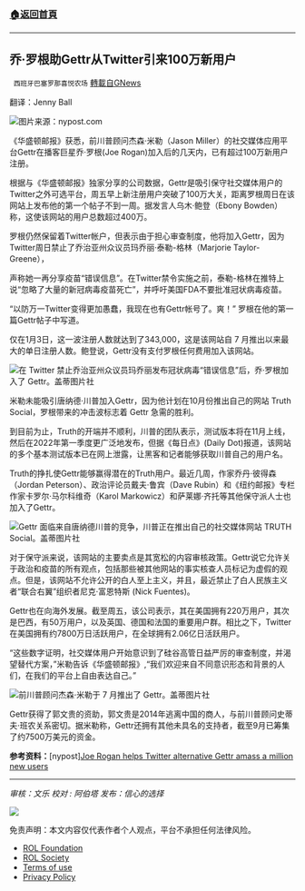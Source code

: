 ###  [:house:返回首頁](https://github.com/ourhimalayas/txt)
---


## 乔·罗根助Gettr从Twitter引来100万新用户
` 西班牙巴塞罗那喜悦农场` [轉載自GNews](https://gnews.org/zh-hans/1837078/)

翻译：Jenny Ball

![](https://assets.gnews.org/wp-content/uploads/2022/01/image0-2-2.jpg)图片来源：nypost.com

《华盛顿邮报》获悉，前川普顾问杰森·米勒（Jason Miller）的社交媒体应用平台Gettr在播客巨星乔·罗根(Joe Rogan)加入后的几天内，已有超过100万新用户注册。

根据与《华盛顿邮报》独家分享的公司数据，Gettr是吸引保守社交媒体用户的 Twitter之外可选平台，周五早上新注册用户突破了100万大关，距离罗根周日在该网站上发布他的第一个帖子不到一周。据发言人乌木·鲍登（Ebony Bowden）称，这使该网站的用户总数超过400万。

罗根仍然保留着Twitter帐户，但表示由于担心审查制度，他将加入Gettr，因为 Twitter周日禁止了乔治亚州众议员玛乔丽·泰勒-格林（Marjorie Taylor-Greene），

声称她一再分享疫苗“错误信息”。在Twitter禁令实施之前，泰勒-格林在推特上说“忽略了大量的新冠病毒疫苗死亡”，并呼吁美国FDA不要批准冠状病毒疫苗。

“以防万一Twitter变得更加愚蠢，我现在也有Gettr帐号了。爽！” 罗根在他的第一篇Gettr帖子中写道。

仅在1月3日，这一波注册人数就达到了343,000，这是该网站自 7 月推出以来最大的单日注册人数。鲍登说，Gettr没有支付罗根任何费用加入该网站。

![](https://assets.gnews.org/wp-content/uploads/2022/01/greene-01-gettr.jpg)在 Twitter 禁止乔治亚州众议员玛乔丽发布冠状病毒“错误信息”后，乔·罗根加入了 Gettr。盖蒂图片社

米勒未能吸引唐纳德·川普加入Gettr，因为他计划在10月份推出自己的网站 Truth Social，罗根带来的冲击波标志着 Gettr 急需的胜利。

到目前为止，Truth的开端并不顺利，川普的团队表示，测试版本将在11月上线，然后在2022年第一季度更广泛地发布，但据《每日点》(Daily Dot)报道，该网站的多个基本测试版本已在网上泄露，让黑客和记者能够获取川普自己的用户名。

Truth的挣扎使Gettr能够赢得潜在的Truth用户。最近几周，作家乔丹·彼得森（Jordan Peterson）、政治评论员戴夫·鲁宾（Dave Rubin）和《纽约邮报》专栏作家卡罗尔·马尔科维奇（Karol Markowicz）和萨莱娜·齐托等其他保守派人士也加入了Gettr。

![](https://assets.gnews.org/wp-content/uploads/2022/01/donald-trump-01-gettr.jpg)Gettr 面临来自唐纳德川普的竞争，川普正在推出自己的社交媒体网站 TRUTH Social。盖蒂图片社

对于保守派来说，该网站的主要卖点是其宽松的内容审核政策。Gettr说它允许关于政治和疫苗的所有观点，包括那些被其他网站的事实核查人员标记为虚假的观点。但是，该网站不允许公开的白人至上主义，并且，最近禁止了白人民族主义者“联合右翼”组织者尼克·富恩特斯 (Nick Fuentes)。

Gettr也在向海外发展。截至周五，该公司表示，其在美国拥有220万用户，其次是巴西，有50万用户，以及英国、德国和法国的重要用户群。相比之下，Twitter在美国拥有约7800万日活跃用户，在全球拥有2.06亿日活跃用户。

“这些数字证明，社交媒体用户开始意识到了硅谷高管日益严厉的审查制度，并渴望替代方案，”米勒告诉《华盛顿邮报》,“我们欢迎来自不同意识形态和背景的人们，在我们的平台上自由表达自己。”

![](https://assets.gnews.org/wp-content/uploads/2022/01/jason-miller-gettr.jpg)前川普顾问杰森·米勒于 7 月推出了 Gettr。盖蒂图片社

Gettr获得了郭文贵的资助，郭文贵是2014年逃离中国的商人，与前川普顾问史蒂夫·班农关系密切。据米勒称，Gettr还拥有其他未具名的支持者，截至9月已筹集了约7500万美元的资金。

**参考资料：**[nypost][Joe Rogan helps Twitter alternative Gettr amass a million new users](https://nypost.com/2022/01/07/joe-rogan-helps-gettr-amass-a-million-new-users/#)

* * *

*审核：文乐*
*校对 : 阿伯塔*
*发布：信心的选择*

![](https://assets.gnews.org/wp-content/uploads/2022/01/GNEWS_CH.-3.jpeg)

 

免责声明：本文内容仅代表作者个人观点，平台不承担任何法律风险。

- [ROL Foundation](https://rolfoundation.org/)
- [ROL Society](https://rolsociety.org/)
- [Terms of use](https://gnews.org/terms-of-use-3/)
- [Privacy Policy](https://gnews.org/privacy-policy/)
